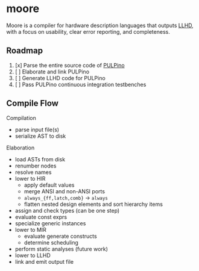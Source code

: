 # moore

Moore is a compiler for hardware description languages that outputs [LLHD][2], with a focus on usability, clear error reporting, and completeness.


## Roadmap

1. [x] Parse the entire source code of [PULPino][1]
2. [ ] Elaborate and link PULPino
3. [ ] Generate LLHD code for PULPino
4. [ ] Pass PULPino continuous integration testbenches


## Compile Flow

Compilation
- parse input file(s)
- serialize AST to disk

Elaboration
- load ASTs from disk
- renumber nodes
- resolve names
- lower to HIR
    - apply default values
    - merge ANSI and non-ANSI ports
    - `always_{ff,latch,comb}` -> `always`
    - flatten nested design elements and sort hierarchy items
- assign and check types (can be one step)
- evaluate const exprs
- specialize generic instances
- lower to MIR
    - evaluate generate constructs
    - determine scheduling
- perform static analyses (future work)
- lower to LLHD
- link and emit output file


[1]: https://github.com/pulp-platform/pulpino
[2]: https://github.com/fabianschuiki/llhd
